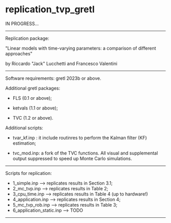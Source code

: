 # replication_tvp_gretl

IN PROGRESS...

***************************************************************

Replication package:

"Linear models with time-varying parameters: a comparison of different
approaches"

by Riccardo "Jack" Lucchetti and Francesco Valentini

***************************************************************

Software requirements: gretl 2023b or above.

Additional gretl packages:

- FLS (0.1 or above);

- ketvals (1.1 or above);

- TVC (1.2 or above).


Additional scripts:

- tvar_kf.inp : it include routinres to perform the
Kalman filter (KF) estimation;

- tvc_mod.inp: a fork of the TVC functions. All visual and
supplemental output suppressed to speed up Monte Carlo simulations.

***************************************************************

Scripts for replication:

- 1_simple.inp --> replicates results in Section 3.1;
- 2_mc_tvp.inp --> replicates results in Table 2;
- 3_cpu_time.inp --> replicates results in Table 4 (up to hardware!)
- 4_application.inp --> replicates results in Section 4;
- 5_mc_tvp_rob.inp --> replicates results in Table 3;
- 6_application_static.inp --> TODO

***************************************************************
